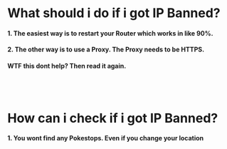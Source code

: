 <h1>What should i do if i got IP Banned?</h1>
<h4>1. The easiest way is to restart your Router which works in like 90%.</h4>
<h4>2. The other way is to use a Proxy. The Proxy needs to be HTTPS.</h4>
<h4>WTF this dont help? Then read it again.</h4>
<br><br>
<h1>How can i check if i got IP Banned?</h1>
<h4>1. You wont find any Pokestops. Even if you change your location</h4>
